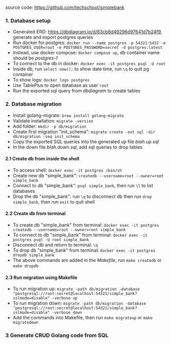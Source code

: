 source code: https://github.com/techschool/simplebank

### 1. Database setup

- Generated ERD: https://dbdiagram.io/d/63cb8d49296d97641d7b24f9, generate and export postgres queries
- Run docker for postgres: `docker run --name postgres -p 54321:5432 -e POSTGRES_USER=root -e POSTGRES_PASSWORD=secret -d postgres:latest`
- Instead, use docker compose: `docker compose up`, db container name should be _postgres-1_
- To connect to the db in docker: `docker exec -it postgres psql -U root`
- Inside db, run `select now();` to show date time, run `\q` to quit pg container
- To show logs: `docker logs postgres`
- Use TablePlus to open database as user `root`
- Run the exported sql query from _dbdiagram_ to create tables

### 2. Database migration

- Install golang-migrate: `brew install golang-migrate`
- Validate installation: `migrate -version`
- Add folder: `mkdir -p db/migration`
- Create first migration "init_schema": `migrate create -ext sql -dir db/migration -seq init_schema`
- Copy the exported SQL queries into the generated up file _blah.up.sql_
- In the down file _blah.down.sql_, add sql queries to drop tables

#### 2.1 Create db from inside the shell

- To access shell: `docker exec -it postgres /bin/sh`
- Create new db "simple_bank": `createdb --username=root --owner=root simple_bank`
- Connect to db "simple_bank“: `psql simple_bank`, then run `\l` to list databases
- Drop the db "simple_bank": run `\q` to disconnect db then run `drop simple_bank`, then run `exit` to quit shell

#### 2.2 Create db from terminal

- To create db "simple_bank" from terminal: `docker exec -it postgres createdb --username=root --owner=root simple_bank`
- To connect to db "simple_bank" from terminal: `docker exec -it postgres psql -U root simple_bank`
- Disconnect db and return to terminal: `\q`
- To drop db "simple_bank" from terminal: `docker exec -it postgres dropdb simple_bank`
- The above commands are added in the _Makefile_, run `make createdb` or `make dropdb`

#### 2.3 Run migration using Makefile

- To run migration up: `migrate -path db/migration -database "postgresql://root:secret@localhost:54321/simple_bank?sslmode=disable" -verbose up`
- To run migration down: `migrate -path db/migration -database "postgresql://root:secret@localhost:54321/simple_bank?sslmode=disable" -verbose down`
- Add the commands into Makefile, then run `make migrateup` or `make migratedown`

### 3 Generate CRUD Golang code from SQL
